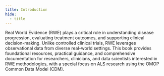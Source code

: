 ```yaml
---
title: Introduction
hide:
  - title
---
```


Real World Evidence (RWE) plays a critical role in understanding disease progression, evaluating treatment outcomes, and supporting clinical decision-making. Unlike controlled clinical trials, RWE leverages observational data from diverse real-world settings. This book provides foundational resources, practical guidance, and comprehensive documentation for researchers, clinicians, and data scientists interested in RWE methodologies, with a special focus on ALS research using the OMOP Common Data Model (CDM).

